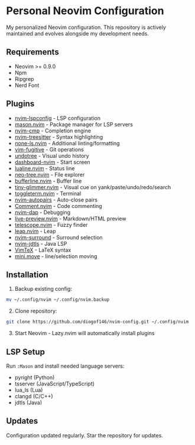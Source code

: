 # Personal Neovim Configuration

My personalized Neovim configuration. This repository is actively maintained and evolves alongside my development needs.

## Requirements

- Neovim >= 0.9.0
- Npm
- Ripgrep
- Nerd Font

## Plugins

- [nvim-lspconfig](https://github.com/neovim/nvim-lspconfig) - LSP configuration
- [mason.nvim](https://github.com/williamboman/mason.nvim) - Package manager for LSP servers
- [nvim-cmp](https://github.com/hrsh7th/nvim-cmp) - Completion engine
- [nvim-treesitter](https://github.com/nvim-treesitter/nvim-treesitter) - Syntax highlighting
- [none-ls.nvim](https://github.com/nvimtools/none-ls.nvim) - Additional linting/formatting
- [vim-fugitive](https://github.com/tpope/vim-fugitive) - Git operations
- [undotree](https://github.com/mbbill/undotree) - Visual undo history
- [dashboard-nvim](https://github.com/nvimdev/dashboard-nvim) - Start screen
- [lualine.nvim](https://github.com/nvim-lualine/lualine.nvim) - Status line
- [neo-tree.nvim](https://github.com/nvim-neo-tree/neo-tree.nvim) - File explorer
- [bufferline.nvim](https://github.com/akinsho/bufferline.nvim) - Buffer line
- [tiny-glimmer.nvim](https://github.com/link/to/tiny-glimmer) - Visual cue on yank/paste/undo/redo/search 
- [toggleterm.nvim](https://github.com/akinsho/toggleterm.nvim) - Terminal
- [nvim-autopairs](https://github.com/windwp/nvim-autopairs) - Auto-close pairs
- [Comment.nvim](https://github.com/numToStr/Comment.nvim) - Code commenting
- [nvim-dap](https://github.com/mfussenegger/nvim-dap) - Debugging
- [live-preview.nvim](https://github.com/link/to/live-preview) - Markdown/HTML preview
- [telescope.nvim](https://github.com/nvim-telescope/telescope.nvim) - Fuzzy finder
- [leap.nvim](https://github.com/ggandor/leap.nvim) - Leap
- [nvim-surround](https://github.com/kylechui/nvim-surround) - Surround selection
- [nvim-jdtls](https://github.com/mfussenegger/nvim-jdtls) - Java LSP
- [VimTeX](https://github.com/lervag/vimtex) - LaTeX syntax 
- [mini.move](https://github.com/echasnovski/mini.move) - line/selection moving

## Installation

1. Backup existing config:
```bash
mv ~/.config/nvim ~/.config/nvim.backup
```

2. Clone repository:
```bash
git clone https://github.com/diogof146/nvim-config.git ~/.config/nvim
```

3. Start Neovim - Lazy.nvim will automatically install plugins

## LSP Setup

Run `:Mason` and install needed language servers:
- pyright (Python)
- tsserver (JavaScript/TypeScript)
- lua_ls (Lua)
- clangd (C/C++)
- jdtls (Java)

## Updates

Configuration updated regularly. Star the repository for updates.
